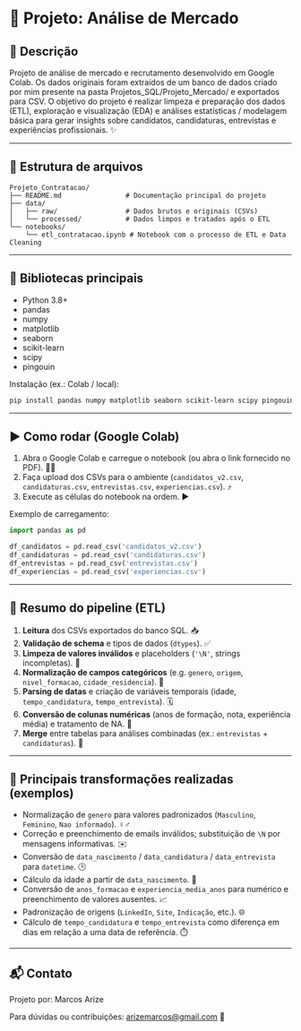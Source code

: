 # 🚀 Projeto: Análise de Mercado

## 🧾 Descrição

Projeto de análise de mercado e recrutamento desenvolvido em Google Colab. Os dados originais foram extraídos de um banco de dados criado por mim presente na pasta Projetos_SQL/Projeto_Mercado/ e exportados para CSV. O objetivo do projeto é realizar limpeza e preparação dos dados (ETL), exploração e visualização (EDA) e análises estatísticas / modelagem básica para gerar insights sobre candidatos, candidaturas, entrevistas e experiências profissionais. ✨

---

## 📂 Estrutura de arquivos

```
Projeto_Contratacao/
├── README.md                # Documentação principal do projeto
├── data/
│   ├── raw/                 # Dados brutos e originais (CSVs)
│   └── processed/           # Dados limpos e tratados após o ETL
└── notebooks/
    └── etl_contratacao.ipynb # Notebook com o processo de ETL e Data Cleaning
```

---

## 🧰 Bibliotecas principais

* Python 3.8+
* pandas
* numpy
* matplotlib
* seaborn
* scikit-learn
* scipy
* pingouin

Instalação (ex.: Colab / local):

```bash
pip install pandas numpy matplotlib seaborn scikit-learn scipy pingouin
```

---

## ▶️ Como rodar (Google Colab)

1. Abra o Google Colab e carregue o notebook (ou abra o link fornecido no PDF). 🧑‍💻
2. Faça upload dos CSVs para o ambiente (`candidatos_v2.csv`, `candidaturas.csv`, `entrevistas.csv`, `experiencias.csv`). ⤴️
3. Execute as células do notebook na ordem. ▶️

Exemplo de carregamento:

```python
import pandas as pd

df_candidatos = pd.read_csv('candidatos_v2.csv')
df_candidaturas = pd.read_csv('candidaturas.csv')
df_entrevistas = pd.read_csv('entrevistas.csv')
df_experiencias = pd.read_csv('experiencias.csv')
```

---

## 🧹 Resumo do pipeline (ETL)

1. **Leitura** dos CSVs exportados do banco SQL. 📥
2. **Validação de schema** e tipos de dados (`dtypes`). ✅
3. **Limpeza de valores inválidos** e placeholders (`'\N'`, strings incompletas). 🧼
4. **Normalização de campos categóricos** (e.g. `genero`, `origem`, `nivel_formacao`, `cidade_residencia`). 🔁
5. **Parsing de datas** e criação de variáveis temporais (idade, `tempo_candidatura`, `tempo_entrevista`). 🗓️
6. **Conversão de colunas numéricas** (anos de formação, nota, experiência média) e tratamento de NA. 🔢
7. **Merge** entre tabelas para análises combinadas (ex.: `entrevistas` + `candidaturas`). 🔗

---

## 🔧 Principais transformações realizadas (exemplos)

* Normalização de `genero` para valores padronizados (`Masculino`, `Feminino`, `Nao informado`). ♀️♂️
* Correção e preenchimento de emails inválidos; substituição de `\N` por mensagens informativas. ✉️
* Conversão de `data_nascimento` / `data_candidatura` / `data_entrevista` para `datetime`. 🕒
* Cálculo da idade a partir de `data_nascimento`. 🎂
* Conversão de `anos_formacao` e `experiencia_media_anos` para numérico e preenchimento de valores ausentes. 📈
* Padronização de origens (`LinkedIn`, `Site`, `Indicação`, etc.). 🌐
* Cálculo de `tempo_candidatura` e `tempo_entrevista` como diferença em dias em relação a uma data de referência. ⏱️

---

## 📬 Contato

Projeto por: Marcos Arize

Para dúvidas ou contribuições: [arizemarcos@gmail.com](mailto:arizemarcos@gmail.com) 📧

